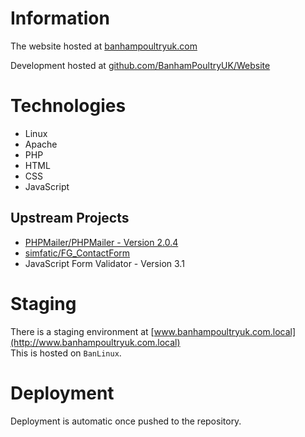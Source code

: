 # Information

The website hosted at [banhampoultryuk.com](https://banhampoultryuk.com)

Development hosted at [github.com/BanhamPoultryUK/Website](https://github.com/BanhamPoultryUK/Website)

# Technologies
- Linux
- Apache
- PHP
- HTML
- CSS
- JavaScript

## Upstream Projects
- [PHPMailer/PHPMailer - Version 2.0.4](https://github.com/PHPMailer/PHPMailer)
- [simfatic/FG_ContactForm](https://github.com/simfatic/FG_ContactForm)
-  JavaScript Form Validator - Version 3.1

# Staging
There is a staging environment at [www.banhampoultryuk.com.local](http://www.banhampoultryuk.com.local)  
This is hosted on `BanLinux`.

# Deployment
Deployment is automatic once pushed to the repository.
